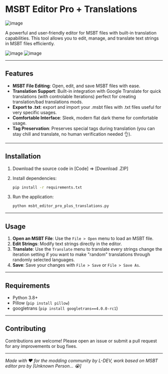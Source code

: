 # **MSBT Editor Pro + Translations**
![image](https://github.com/user-attachments/assets/b3d79ea2-01d0-4edb-a982-55d14f4d2c6b)


A powerful and user-friendly editor for MSBT files with built-in translation capabilities. This tool allows you to edit, manage, and translate text strings in MSBT files efficiently.

![image](https://github.com/user-attachments/assets/0868b7e8-c319-4ea8-829f-5e6de66ad04c)
![image](https://github.com/user-attachments/assets/929f764f-ad46-4dd9-b855-a047fc8d3cb7)



---

## Features

- **MSBT File Editing**: Open, edit, and save MSBT files with ease.
- **Translation Support**: Built-in integration with Google Translate for quick translations (with controlable Iterations) perfect for creating translation/bad translations mods.
- **Export to .txt**: export and import your .msbt files with .txt files useful for very specific usages.
- **Comfortable Interface**: Sleek, modern flat dark theme for comfortable usage.
- **Tag Preservation**: Preserves special tags during translation (you can stay chill and translate, no human verification needed 👌).

---

## Installation

1. Download the source code in [Code] => [Download .ZIP] 

2. Install dependencies:
   ```bash
   pip install -r requirements.txt
   ```

3. Run the application:
   ```bash
   python msbt_editor_pro_plus_translations.py
   ```

---

## Usage

1. **Open an MSBT File**: Use the `File > Open` menu to load an MSBT file.
2. **Edit Strings**: Modify text strings directly in the editor.
3. **Translate**: Use the `Translate` menu to translate every strings change the iteration setting if you want to make "random" translations through randomly selected languages.
4. **Save**: Save your changes with `File > Save` or `File > Save As`.

---

## Requirements

- Python 3.8+
- Pillow (`pip install pillow`)
- googletrans (`pip install googletrans==4.0.0-rc1`)

---

## Contributing

Contributions are welcome! Please open an issue or submit a pull request for any improvements or bug fixes.

---

*Made with ❤️ for the modding community by L-DEV, work based on MSBT editor pro by [Unknown Person... :sob:]*
